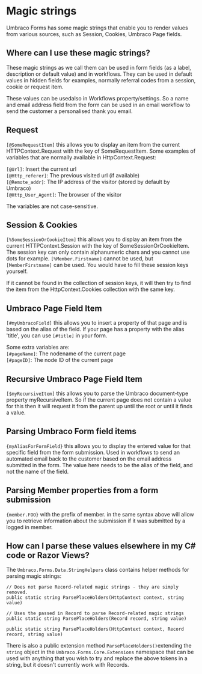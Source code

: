# Magic strings
Umbraco Forms has some magic strings that enable you to render values from various sources, such as Session, Cookies, Umbraco Page fields. 

## Where can I use these magic strings?
These magic strings as we call them can be used in form fields (as a label, description or default value) and in workflows. They can be used in default values in hidden fields for examples, normally referral codes from a session, cookie or request item.

These values can be usedalso in Workflows property/settings. So a name and email address field from the form can be used in an email workflow to send the customer a personalised thank you email.

## Request

`[@SomeRequestItem]` this allows you to display an item from the current HTTPContext.Request with the key of SomeRequestItem.
Some examples of variables that are normally available in HttpContext.Request:

`[@Url]`: Insert the current url  
`[@Http_referer]`: The previous visited url (if available)  
`[@Remote_addr]`: The IP address of the visitor (stored by default by Umbraco)  
`[@Http_User_Agent]`: The browser of the visitor  
  
The variables are not case-sensitive.  

## Session & Cookies
`[%SomeSessionOrCookieItem]` this allows you to display an item from the current HTTPContext.Session with the key of SomeSessionOrCookieItem. The session key can only contain alphanumeric chars and you cannot use dots for example. `[%Member.Firstname]` cannot be used, but `[MemberFirstname]` can be used. You would have to fill these session keys yourself.

If it cannot be found in the collection of session keys, it will then try to find the item from the HttpContext.Cookies collection with the same key.

## Umbraco Page Field Item
`[#myUmbracoField]` this allows you to insert a property of that page and is based on the alias of the field. If your page has a property with the alias 'title', you can use `[#title]` in your form.

Some extra variables are:  
`[#pageName]`: The nodename of the current page  
`[#pageID]`: The node ID of the current page  

## Recursive Umbraco Page Field Item
`[$myRecursiveItem]` this allows you to parse the Umbraco document-type property myRecursiveItem. So if the current page does not contain a value for this then it will request it from the parent up until the root or until it finds a value.

## Parsing Umbraco Form field items
`{myAliasForFormField}` this allows you to display the entered value for that specific field from the form submission. Used in workflows to send an automated email back to the customer based on the email address submitted in the form. The value here needs to be the alias of the field, and not the name of the field.  

## Parsing Member properties from a form submission
`{member.FOO}` with the prefix of member. in the same syntax above will allow you to retrieve information about the submission if it was submitted by a logged in member.

## How can I parse these values elsewhere in my C# code or Razor Views?
The `Umbraco.Forms.Data.StringHelpers` class contains helper methods for parsing magic strings:

    // Does not parse Record-related magic strings - they are simply removed.
    public static string ParsePlaceHolders(HttpContext context, string value) 
    
    // Uses the passed in Record to parse Record-related magic strings
    public static string ParsePlaceHolders(Record record, string value)
    
    public static string ParsePlaceHolders(HttpContext context, Record record, string value)

There is also a public extension method `ParsePlaceHolders()`extending the `string` object in the `Umbraco.Forms.Core.Extensions` namespace that can be used with anything that you wish to try and replace the above tokens in a string, but it doesn't currently work with Records.
